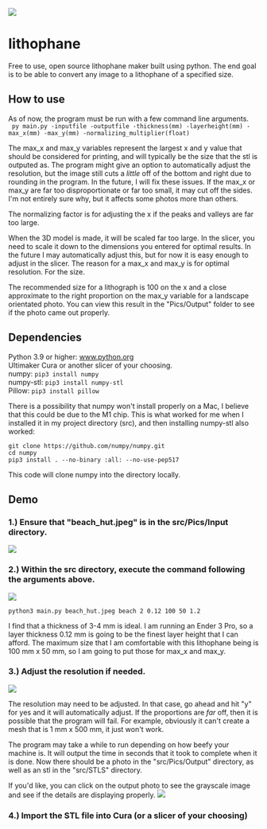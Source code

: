 ![](https://github.com/michaelpineirocode/lithophane/blob/main/images/blog_eye_flashes_1932x862.jpg)

# lithophane
Free to use, open source lithophane maker built using python. The end goal is to be able to convert any image to a lithophane of a specified size.

## How to use

As of now, the program must be run with a few command line arguments.  
``` py main.py -inputfile -outputfile -thickness(mm) -layerheight(mm) -max_x(mm) -max_y(mm) -normalizing_multiplier(float)```

The max_x and max_y variables represent the largest x and y value that should be considered for printing, and will typically be the size that the stl is outputed as. The program might give an option to automatically adjust the resolution, but the image still cuts a _little_ off of the bottom and right due to rounding in the program. In the future, I will fix these issues. If the max_x or max_y are far too disproportionate or far too small, it may cut off the sides. I'm not entirely sure why, but it affects some photos more than others.  

The normalizing factor is for adjusting the x if the peaks and valleys are far too large.  

When the 3D model is made, it will be scaled far too large. In the slicer, you need to scale it down to the dimensions you entered for optimal results. In the future I may automatically adjust this, but for now it is easy enough to adjust in the slicer. The reason for a max_x and max_y is for optimal resolution. For the size.  

The recommended size for a lithograph is 100 on the x and a close approximate to the right proportion on the max_y variable for a landscape orientated photo. You can view this result in the "Pics/Output" folder to see if the photo came out properly.   

## Dependencies  
Python 3.9 or higher: www.python.org  
Ultimaker Cura or another slicer of your choosing.  
numpy: ```pip3 install numpy```  
numpy-stl: ```pip3 install numpy-stl```  
Pillow: ```pip3 install pillow```  

There is a possibility that numpy won't install properly on a Mac, I believe that this could be due to the M1 chip. This is what worked for me when I installed it in my project directory (src), and then installing numpy-stl also worked: 
```pip3 install Cython. 
git clone https://github.com/numpy/numpy.git  
cd numpy  
pip3 install . --no-binary :all: --no-use-pep517  
```
This code will clone numpy into the directory locally.

## Demo  
### 1.) Ensure that "beach_hut.jpeg" is in the src/Pics/Input directory.
![](https://github.com/michaelpineirocode/lithophane/blob/main/images/Screen%20Shot%202021-04-10%20at%201.11.23%20PM.png)

### 2.) Within the src directory, execute the command following the arguments above.  
![](https://github.com/michaelpineirocode/lithophane/blob/main/images/Screen%20Shot%202021-04-10%20at%201.23.26%20PM.png)  

```python3 main.py beach_hut.jpeg beach 2 0.12 100 50 1.2```  

I find that a thickness of 3-4 mm is ideal. I am running an Ender 3 Pro, so a layer thickness 0.12 mm is going to be the finest layer height that I can afford. The maximum size that I am comfortable with this lithophane being is 100 mm x 50 mm, so I am going to put those for max_x and max_y.

### 3.) Adjust the resolution if needed.  
![](https://github.com/michaelpineirocode/lithophane/blob/main/images/Screen%20Shot%202021-04-10%20at%201.23.54%20PM.png)  

The resolution may need to be adjusted. In that case, go ahead and hit "y" for yes and it will automatically adjust. If the proportions are _far_ off, then it is possible that the program will fail. For example, obviously it can't create a mesh that is 1 mm x 500 mm, it just won't work.  
  
The program may take a while to run depending on how beefy your machine is. It will output the time in seconds that it took to complete when it is done. Now there should be a photo in the "src/Pics/Output" directory, as well as an stl in the "src/STLS" directory.

If you'd like, you can click on the output photo to see the grayscale image and see if the details are displaying properly.
![](https://github.com/michaelpineirocode/lithophane/blob/main/images/Screen%20Shot%202021-04-10%20at%201.24.14%20PM.png)

### 4.) Import the STL file into Cura (or a slicer of your choosing)

